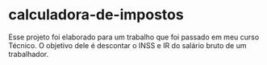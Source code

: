 # calculadora-de-impostos
Esse projeto foi elaborado para um trabalho que foi passado em meu curso Técnico. O objetivo dele é descontar o INSS e IR do salário bruto de um trabalhador.
